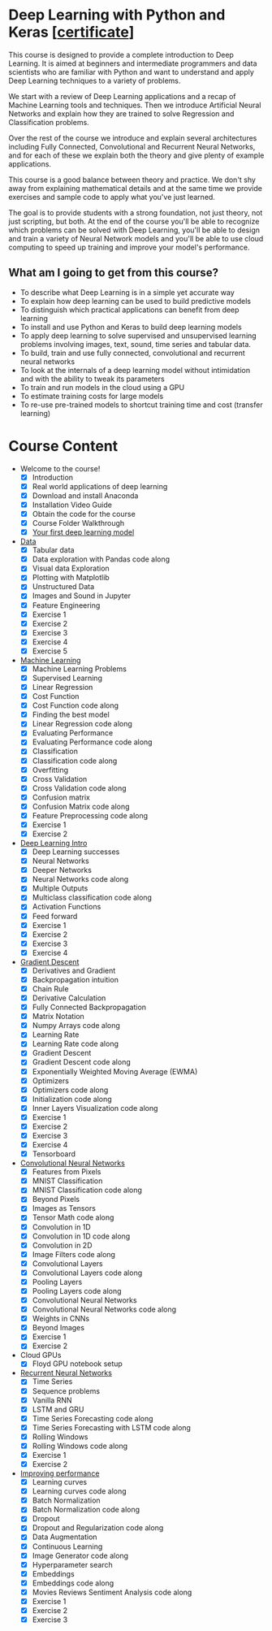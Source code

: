 # Deep Learning with Python and Keras [[certificate](certificate.pdf)]

This course is designed to provide a complete introduction to Deep Learning. It is aimed at beginners and intermediate programmers and data scientists who are familiar with Python and want to understand and apply Deep Learning techniques to a variety of problems.

We start with a review of Deep Learning applications and a recap of Machine Learning tools and techniques. Then we introduce Artificial Neural Networks and explain how they are trained to solve Regression and Classification problems.

Over the rest of the course we introduce and explain several architectures including Fully Connected, Convolutional and Recurrent Neural Networks, and for each of these we explain both the theory and give plenty of example applications.

This course is a good balance between theory and practice. We don't shy away from explaining mathematical details and at the same time we provide exercises and sample code to apply what you've just learned.

The goal is to provide students with a strong foundation, not just theory, not just scripting, but both. At the end of the course you'll be able to recognize which problems can be solved with Deep Learning, you'll be able to design and train a variety of Neural Network models and you'll be able to use cloud computing to speed up training and improve your model's performance.

## What am I going to get from this course?

- To describe what Deep Learning is in a simple yet accurate way
- To explain how deep learning can be used to build predictive models
- To distinguish which practical applications can benefit from deep learning
- To install and use Python and Keras to build deep learning models
- To apply deep learning to solve supervised and unsupervised learning problems involving images, text, sound, time series and tabular data.
- To build, train and use fully connected, convolutional and recurrent neural networks
- To look at the internals of a deep learning model without intimidation and with the ability to tweak its parameters
- To train and run models in the cloud using a GPU
- To estimate training costs for large models
- To re-use pre-trained models to shortcut training time and cost (transfer learning)

# Course Content

- Welcome to the course!
  - [x] Introduction
  - [x] Real world applications of deep learning
  - [x] Download and install Anaconda
  - [x] Installation Video Guide
  - [x] Obtain the code for the course
  - [x] Course Folder Walkthrough
  - [x] [Your first deep learning model](course/1%20First%20Deep%20Learning%20Model.ipynb)

- [Data](course/2%20Data.ipynb)
  - [x] Tabular data
  - [x] Data exploration with Pandas code along
  - [x] Visual data Exploration
  - [x] Plotting with Matplotlib
  - [x] Unstructured Data
  - [x] Images and Sound in Jupyter
  - [x] Feature Engineering
  - [x] Exercise 1
  - [x] Exercise 2
  - [x] Exercise 3
  - [x] Exercise 4
  - [x] Exercise 5
 
- [Machine Learning](course/3%20Machine%20Learning.ipynb)
  - [x] Machine Learning Problems
  - [x] Supervised Learning
  - [x] Linear Regression
  - [x] Cost Function
  - [x] Cost Function code along
  - [x] Finding the best model
  - [x] Linear Regression code along
  - [x] Evaluating Performance
  - [x] Evaluating Performance code along
  - [x] Classification
  - [x] Classification code along
  - [x] Overfitting
  - [x] Cross Validation
  - [x] Cross Validation code along
  - [x] Confusion matrix
  - [x] Confusion Matrix code along
  - [x] Feature Preprocessing code along
  - [x] Exercise 1
  - [x] Exercise 2

- [Deep Learning Intro](course/4%20Deep%20Learning%20Intro.ipynb)
  - [x] Deep Learning successes
  - [x] Neural Networks
  - [x] Deeper Networks
  - [x] Neural Networks code along
  - [x] Multiple Outputs
  - [x] Multiclass classification code along
  - [x] Activation Functions
  - [x] Feed forward
  - [x] Exercise 1
  - [x] Exercise 2
  - [x] Exercise 3
  - [x] Exercise 4

- [Gradient Descent](course/5%20Gradient%20Descent.ipynb)
  - [x] Derivatives and Gradient
  - [x] Backpropagation intuition
  - [x] Chain Rule
  - [x] Derivative Calculation
  - [x] Fully Connected Backpropagation
  - [x] Matrix Notation
  - [x] Numpy Arrays code along
  - [x] Learning Rate
  - [x] Learning Rate code along
  - [x] Gradient Descent
  - [x] Gradient Descent code along
  - [x] Exponentially Weighted Moving Average (EWMA)
  - [x] Optimizers
  - [x] Optimizers code along
  - [x] Initialization code along
  - [x] Inner Layers Visualization code along
  - [x] Exercise 1
  - [x] Exercise 2
  - [x] Exercise 3
  - [x] Exercise 4
  - [x] Tensorboard

- [Convolutional Neural Networks](course/6%20Convolutional%20Neural%20Networks.ipynb)
  - [x] Features from Pixels
  - [x] MNIST Classification
  - [x] MNIST Classification code along
  - [x] Beyond Pixels
  - [x] Images as Tensors
  - [x] Tensor Math code along
  - [x] Convolution in 1D
  - [x] Convolution in 1D code along
  - [x] Convolution in 2D
  - [x] Image Filters code along
  - [x] Convolutional Layers
  - [x] Convolutional Layers code along
  - [x] Pooling Layers
  - [x] Pooling Layers code along
  - [x] Convolutional Neural Networks
  - [x] Convolutional Neural Networks code along
  - [x] Weights in CNNs
  - [x] Beyond Images
  - [x] Exercise 1
  - [x] Exercise 2

- Cloud GPUs
  - [x] Floyd GPU notebook setup

- [Recurrent Neural Networks](course/8%20Recurrent%20Neural%20Networks.ipynb)
  - [x] Time Series
  - [x] Sequence problems
  - [x] Vanilla RNN
  - [x] LSTM and GRU
  - [x] Time Series Forecasting code along
  - [x] Time Series Forecasting with LSTM code along
  - [x] Rolling Windows
  - [x] Rolling Windows code along
  - [x] Exercise 1
  - [x] Exercise 2

- [Improving performance](course/9%20Improving%20performance.ipynb)
  - [x] Learning curves
  - [x] Learning curves code along
  - [x] Batch Normalization
  - [x] Batch Normalization code along
  - [x] Dropout
  - [x] Dropout and Regularization code along
  - [x] Data Augmentation
  - [x] Continuous Learning
  - [x] Image Generator code along
  - [x] Hyperparameter search
  - [x] Embeddings
  - [x] Embeddings code along
  - [x] Movies Reviews Sentiment Analysis code along
  - [x] Exercise 1
  - [x] Exercise 2
  - [x] Exercise 3
